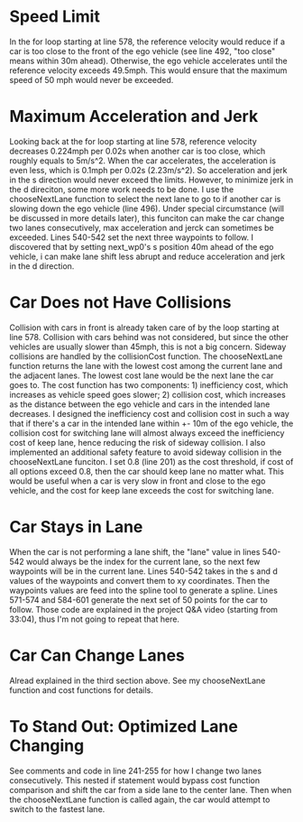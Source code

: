 # Speed Limit
In the for loop starting at line 578, the reference velocity would reduce if a car is too close to the front of the ego vehicle (see line 
492, "too close" means within 30m ahead). Otherwise, the ego vehicle accelerates until the reference velocity exceeds 49.5mph. This would 
ensure that the maximum speed of 50 mph would never be exceeded. 

# Maximum Acceleration and Jerk
Looking back at the for loop starting at line 578, reference velocity decreases 0.224mph per 0.02s when another car is too close, which 
roughly equals to 5m/s^2. When the car accelerates, the acceleration is even less, which is 0.1mph per 0.02s (2.23m/s^2). So acceleration 
and jerk in the s direction would never exceed the limits. However, to minimize jerk in the d direciton, some more work needs to be done. 
I use the chooseNextLane function to select the next lane to go to if another car is slowing down the ego vehicle (line 496). Under 
special circumstance (will be discussed in more details later), this funciton can make the car change two lanes consecutively, max 
acceleration and jerck can sometimes be exceeded. Lines 540-542 set the next three waypoints to follow. I discovered that by setting 
next_wp0's s position 40m ahead of the ego vehicle, i can make lane shift less abrupt and reduce acceleration and jerk in the d direction. 

# Car Does not Have Collisions
Collision with cars in front is already taken care of by the loop starting at line 578. Collision with cars behind was not considered, but 
since the other vehicles are usually slower than 45mph, this is not a big concern. Sideway collisions are handled by the collisionCost 
function. The chooseNextLane function returns the lane with the lowest cost among the current lane and the adjacent lanes. The lowest cost 
lane would be the next lane the car goes to. The cost function has two components: 1) inefficiency cost, which increases as vehicle speed 
goes slower; 2) collision cost, which increases as the distance between the ego vehicle and cars in the intended lane decreases. I designed 
the inefficiency cost and collision cost in such a way that if there's a car in the intended lane within +- 10m of the ego vehicle, the 
collision cost for switching lane will almost always exceed the inefficiency cost of keep lane, hence reducing the risk of sideway 
collision. I also implemented an additional safety feature to avoid sideway collision in the chooseNextLane funciton. I set 0.8 (line 201) 
as the cost threshold, if cost of all options exceed 0.8, then the car should keep lane no matter what. This would be useful when a car is 
very slow in front and close to the ego vehicle, and the cost for keep lane exceeds the cost for switching lane.

# Car Stays in Lane
When the car is not performing a lane shift, the "lane" value in lines 540-542 would always be the index for the current lane, so the next 
few waypoints will be in the current lane. Lines 540-542 takes in the s and d values of the waypoints and convert them to xy coordinates.
Then the waypoints values are feed into the spline tool to generate a spline. Lines 571-574 and 584-601 generate the next set of 50 points
for the car to follow. Those code are explained in the project Q&A video (starting from 33:04), thus I'm not going to repeat that here.

# Car Can Change Lanes
Alread explained in the third section above. See my chooseNextLane function and cost functions for details.

# To Stand Out: Optimized Lane Changing
See comments and code in line 241-255 for how I change two lanes consecutively. This nested if statement would bypass cost function 
comparison and shift the car from a side lane to the center lane. Then when the chooseNextLane function is called again, the car would
attempt to switch to the fastest lane. 
